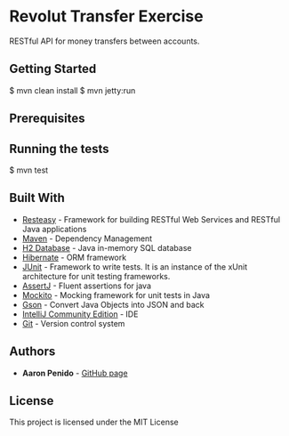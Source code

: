 # Revolut Transfer Exercise

RESTful API for money transfers between accounts.

## Getting Started

$ mvn clean install
$ mvn jetty:run

## Prerequisites



## Running the tests

$ mvn test

## Built With

* [Resteasy](https://resteasy.github.io/) - Framework for building RESTful Web Services and RESTful Java applications
* [Maven](https://maven.apache.org/) - Dependency Management
* [H2 Database](http://www.h2database.com/html/main.html) - Java in-memory SQL database
* [Hibernate](http://hibernate.org/) - ORM framework
* [JUnit](https://junit.org/junit4/) - Framework to write tests. It is an instance of the xUnit architecture for unit testing frameworks.
* [AssertJ](http://joel-costigliola.github.io/assertj/) - Fluent assertions for java
* [Mockito](https://site.mockito.org/) - Mocking framework for unit tests in Java
* [Gson](https://github.com/google/gson) - Convert Java Objects into JSON and back
* [IntelliJ Community Edition](https://www.jetbrains.com/idea/) - IDE
* [Git](https://git-scm.com/) - Version control system

## Authors

* **Aaron Penido** - [GitHub page](https://github.com/aaronpenido/)

## License

This project is licensed under the MIT License

